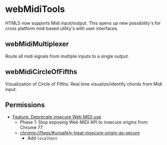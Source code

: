 webMidiTools
============

HTML5 now supports Midi input/output. This opens up new possibility's for cross platform midi based utility's with user interfaces.


webMidiMultiplexer
------------------

Route all midi signals from multiple inputs to a single output.


webMidiCircleOfFifths
---------------------

Visualization of Circle of Fifths.
Real time visualize/identify chords from Midi input.


Permissions
-----------

* [Feature: Deprecate insecure Web MIDI use](https://www.chromestatus.com/feature/5138066234671104)
    * Phase 1: Stop exposing Web MIDI API to insecure origins from Chrome 77
    * [chrome://flags/#unsafely-treat-insecure-origin-as-secure](chrome://flags/#unsafely-treat-insecure-origin-as-secure)
        * Add `localhost`